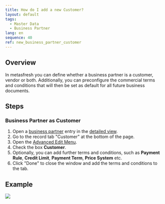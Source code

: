 ```yaml
---
title: How do I add a new Customer?
layout: default
tags:
  - Master Data
  - Business Partner
lang: en
sequence: 40
ref: new_business_partner_customer
---
```


## Overview
In metasfresh you can define whether a business partner is a customer, vendor or both. Additionally, you can preconfigure the commercial terms and conditions that will then be set as default for all future business documents.

## Steps

### Business Partner as Customer
1. Open a [business partner](New_Business_Partner) entry in the [detailed view](ViewModes).
1. Go to the record tab "Customer" at the bottom of the page.
1. Open the [Advanced Edit Menu](Open_AdvancedEditTab).
1. Check the box **Customer**.
1. Optionally, you can add further terms and conditions, such as **Payment Rule**, **Credit Limit**, **Payment Term**, **Price System** etc.
1. Click "Done" to close the window and add the terms and conditions to the tab.

## Example

![](assets/New_Business_Partner_customer.gif)
